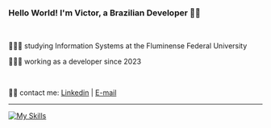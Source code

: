 

<div align="left">
  <h3>Hello World! I'm Victor, a Brazilian Developer 👋🏼</h3>

  <br>
  
  <p>👨🏼‍🎓 studying Information Systems at the Fluminense Federal University</p>
  <p>👨🏼‍💻 working as a developer since 2023</p>
</div>

<br>

<p>
  ✍🏼 contact me:
  <a href="https://www.linkedin.com/in/ornelasvp/" target="_blank">Linkedin</a>
  |
  <a href="https://mail.google.com/mail/u/0/?fs=1&tf=cm&source=mailto&to=victorornelas.dev@proton.me" target="_blank">E-mail</a>
</p>

---

[![My Skills](https://skillicons.dev/icons?i=ts,js,python,nodejs,express,react,postgres,mysql,docker,html,css,linux)](https://skillicons.dev)
